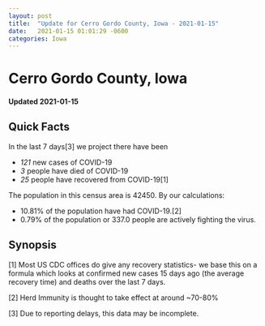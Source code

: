```yaml
---
layout: post
title:  "Update for Cerro Gordo County, Iowa - 2021-01-15"
date:   2021-01-15 01:01:29 -0600
categories: Iowa
---
```


# Cerro Gordo County, Iowa
#### Updated 2021-01-15

## Quick Facts

In the last 7 days[3] we project there have been
- *121* new cases of COVID-19
- *3* people have died of COVID-19
- *25* people have recovered from COVID-19[1]

The population in this census area is 42450. By our calculations:
- 10.81% of the population have had COVID-19.[2]
- 0.79% of the population or 337.0 people are actively fighting the virus.

## Synopsis




[1] Most US CDC offices do give any recovery statistics- we base this on a formula which looks at confirmed new cases
15 days ago (the average recovery time) and deaths over the last 7 days.

[2] Herd Immunity is thought to take effect at around ~70-80%

[3] Due to reporting delays, this data may be incomplete.
 
    